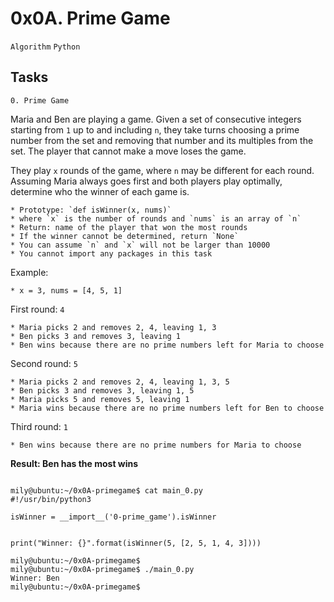 # 0x0A. Prime Game

`Algorithm` `Python`

## Tasks
`0. Prime Game`

Maria and Ben are playing a game. Given a set of consecutive integers starting from `1` up to and including `n`, they take turns choosing a prime number from the set and removing that number and its multiples from the set. The player that cannot make a move loses the game.

They play `x` rounds of the game, where `n` may be different for each round. Assuming Maria always goes first and both players play optimally, determine who the winner of each game is.

	* Prototype: `def isWinner(x, nums)`
	* where `x` is the number of rounds and `nums` is an array of `n`
	* Return: name of the player that won the most rounds
	* If the winner cannot be determined, return `None`
	* You can assume `n` and `x` will not be larger than 10000
	* You cannot import any packages in this task

Example:

	* x = 3, nums = [4, 5, 1]

First round: `4`

	* Maria picks 2 and removes 2, 4, leaving 1, 3
	* Ben picks 3 and removes 3, leaving 1
	* Ben wins because there are no prime numbers left for Maria to choose

Second round: `5`

	* Maria picks 2 and removes 2, 4, leaving 1, 3, 5
	* Ben picks 3 and removes 3, leaving 1, 5
	* Maria picks 5 and removes 5, leaving 1
	* Maria wins because there are no prime numbers left for Ben to choose
Third round: `1`

	* Ben wins because there are no prime numbers for Maria to choose

**Result: Ben has the most wins**

```

mily@ubuntu:~/0x0A-primegame$ cat main_0.py
#!/usr/bin/python3

isWinner = __import__('0-prime_game').isWinner


print("Winner: {}".format(isWinner(5, [2, 5, 1, 4, 3])))

mily@ubuntu:~/0x0A-primegame$
mily@ubuntu:~/0x0A-primegame$ ./main_0.py
Winner: Ben
mily@ubuntu:~/0x0A-primegame$

```
